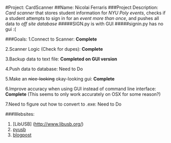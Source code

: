 #Project: CardScanner
##Name: Nicolai Ferraris
###Project Description:
*Card scanner* that stores student information for *NYU Poly events*, checks if a student attempts to sign in for an _event more than once_, and pushes all data to *off site database*
#####SIGN.py is with GUI
#####signin.py has no gui :(

###Goals:
1.Connect to Scanner: **Complete**

2.Scanner Logic (Check for dupes): **Complete**

3.Backup data to text file: **Completed on GUI version** 

4.Push data to database: Need to Do

5.Make an ~~nice-looking~~ okay-looking gui: **Complete**

6.Improve accuracy when using GUI instead of command line interface: **Complete** 
	(This seems to only work accurately on OSX for some reason?)

7.Need to figure out how to convert to .exe: Need to Do



###Websites:
1. [LibUSB] (http://www.libusb.org/)
2. [pyusb](http://walac.github.io/pyusb/)
3. [blogpost](http://nessy.info/?p=70)
